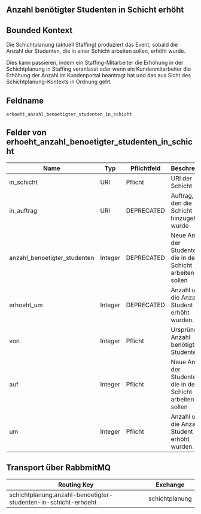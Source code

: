 ## Anzahl benötigter Studenten in Schicht erhöht

## Bounded Kontext

Die Schichtplanung (aktuell Staffing) produziert das Event, sobald die Anzahl der Studenten, die in einer Schicht arbeiten sollen, erhöht wurde.

Dies kann passieren, indem ein Staffing-Mitarbeiter die Erhöhung in der Schichtplanung in Staffing veranlasst oder wenn ein Kundenmitarbeiter
die Erhöhung der Anzahl im Kundenportal beantragt hat und das aus Sicht des Schichtplanung-Kontexts in Ordnung geht.

## Feldname

`erhoeht_anzahl_benoetigter_studenten_in_schicht`

## Felder von erhoeht_anzahl_benoetigter_studenten_in_schicht

| Name                         | Typ     | Pflichtfeld | Beschreibung                                                  |
| ---------------------------- | ------- | ----------- | ------------------------------------------------------------- |
| in_schicht                   | URI     | Pflicht     | URI der Schicht                                               |
| in_auftrag                   | URI     | DEPRECATED  | Auftrag, für den die Schicht hinzugefügt wurde                |
| anzahl_benoetigter_studenten | Integer | DEPRECATED  | Neue Anzahl der Studenten, die in der Schicht arbeiten sollen |
| erhoeht_um                   | Integer | DEPRECATED  | Anzahl um die die Anzahl der Student erhöht wurden.           |
| von                          | Integer | Pflicht     | Ursprüngliche Anzahl benötigter Studenten                     |
| auf                          | Integer | Pflicht     | Neue Anzahl der Studenten, die in der Schicht arbeiten sollen |
| um                           | Integer | Pflicht     | Anzahl um die die Anzahl der Student erhöht wurden.           |

## Transport über RabbmitMQ

| Routing Key                                                    | Exchange       |
| -------------------------------------------------------------- | -------------- |
| schichtplanung.anzahl-benoetigter-studenten-in-schicht-erhoeht | schichtplanung |
